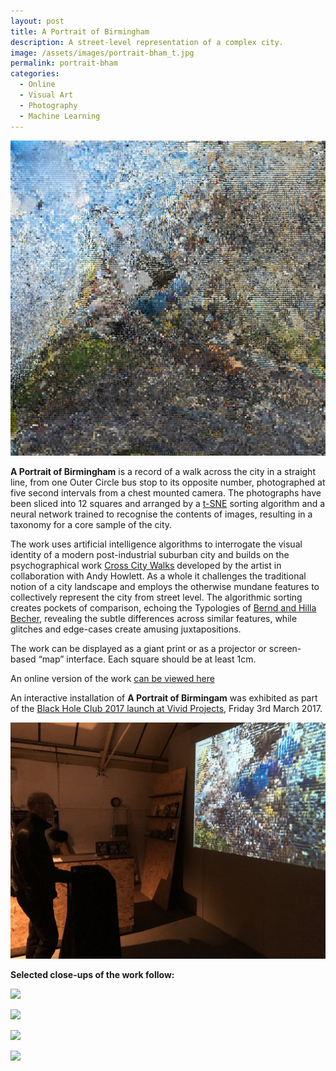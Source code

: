 ```yaml
---
layout: post
title: A Portrait of Birmingham
description: A street-level representation of a complex city.
image: /assets/images/portrait-bham_t.jpg
permalink: portrait-bham
categories:
  - Online
  - Visual Art
  - Photography
  - Machine Learning
---
```


![](/assets/images/portrait-bham.jpg)

**A Portrait of Birmingham** is a record of a walk across the city in a straight line, from one Outer Circle bus stop to its opposite number, photographed at five second intervals from a chest mounted camera. The photographs have been sliced into 12 squares and arranged by a [t-SNE](https://en.wikipedia.org/wiki/T-distributed_stochastic_neighbor_embedding) sorting algorithm and a neural network trained to recognise the contents of images, resulting in a taxonomy for a core sample of the city.

The work uses artificial intelligence algorithms to interrogate the visual identity of a modern post-industrial suburban city and builds on the psychographical work [Cross City Walks](http://xcw.org.uk) developed by the artist in collaboration with Andy Howlett. As a whole it challenges the traditional notion of a city landscape and employs the otherwise mundane features to collectively represent the city from street level. The algorithmic sorting creates pockets of comparison, echoing the Typologies of [Bernd and Hilla Becher](http://www.tate.org.uk/art/artists/bernd-becher-and-hilla-becher-718), revealing the subtle differences across similar features, while glitches and edge-cases create amusing juxtapositions. 

The work can be displayed as a giant print or as a projector or screen-based “map” interface. Each square should be at least 1cm.

An online version of the work [can be viewed here](https://peteash10.github.io/tsne-xcw2/) 

An interactive installation of **A Portrait of Birmingam** was exhibited as part of the [Black Hole Club 2017 launch at Vivid Projects](http://www.vividprojects.org.uk/programme/black-hole-club-launch/), Friday 3rd March 2017. 

![](/assets/images/peteashton_2017-Mar-03.jpg)


**Selected close-ups of the work follow:**

![](https://raw.githubusercontent.com/peteash10/forty-jekyll-theme/gh-pages/assets/images/xcwtsne-1.jpg)

![](https://raw.githubusercontent.com/peteash10/forty-jekyll-theme/gh-pages/assets/images/xcwtsne-2.jpg)

![](https://raw.githubusercontent.com/peteash10/forty-jekyll-theme/gh-pages/assets/images/xcwtsne-3.jpg)

![](https://raw.githubusercontent.com/peteash10/forty-jekyll-theme/gh-pages/assets/images/xcwtsne-4.jpg)

